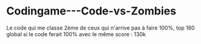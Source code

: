 # Codingame---Code-vs-Zombies

Le code qui me classe 2ème de ceux qui n'arrive pas à faire 100%, top 160 global si le code ferait 100% avec le même score : 130k

